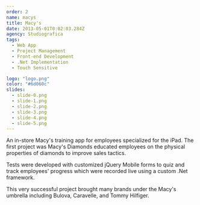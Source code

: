 ```yaml
---
order: 2
name: macys
title: Macy's
date: 2013-05-01T0:02:03.284Z
agency: Studiografica
tags:
  - Web App
  - Project Management
  - Front-end Development
  - .Net Implementation
  - Touch Sensitive

logo: "logo.png"
color: "#6d060c"
slides:
  - slide-0.png
  - slide-1.png
  - slide-2.png
  - slide-3.png
  - slide-4.png
  - slide-5.png
---
```

An in-store Macy's training app for employees specialized for the iPad.
The first project was Macy's Diamonds educated
employees on the physical properties of diamonds to improve
sales tactics.

Tests were developed with customized jQuery Mobile forms to quiz and track employees' progress which were recorded live using a custom .Net framework.

This very successful project brought many brands under the Macy's umbrella including Bulova, Caravelle, and Tommy Hilfiger.
